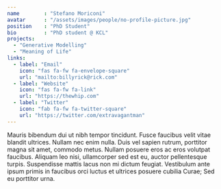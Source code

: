 ```yaml
---
name        : "Stefano Moriconi"
avatar      : "/assets/images/people/no-profile-picture.jpg"
position    : "PhD Student"
bio         : "PhD student @ KCL"
projects:
  - "Generative Modelling"
  - "Meaning of Life"
links:
  - label: "Email"
    icon: "fas fa-fw fa-envelope-square"
    url: "mailto:billyrick@rick.com"
  - label: "Website"
    icon: "fas fa-fw fa-link"
    url: "https://thewhip.com"
  - label: "Twitter"
    icon: "fab fa-fw fa-twitter-square"
    url: "https://twitter.com/extravagantman"
---
```


Mauris bibendum dui ut nibh tempor tincidunt. Fusce faucibus velit vitae blandit ultrices. Nullam nec enim nulla. Duis vel sapien rutrum, porttitor magna sit amet, commodo metus. Nullam posuere eros ac eros volutpat faucibus. Aliquam leo nisi, ullamcorper sed est eu, auctor pellentesque turpis. Suspendisse mattis lacus non mi dictum feugiat. Vestibulum ante ipsum primis in faucibus orci luctus et ultrices posuere cubilia Curae; Sed eu porttitor urna.
